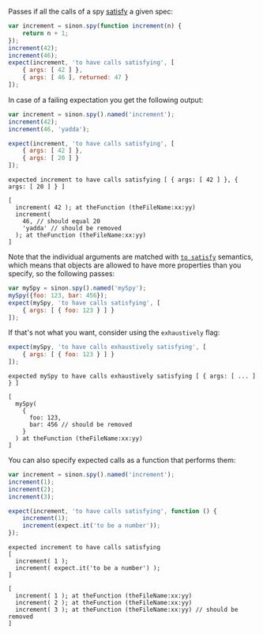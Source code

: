 Passes if all the calls of a spy [satisfy](http://unexpected.js.org/assertions/any/to-satisfy/) a given spec:

```js
var increment = sinon.spy(function increment(n) {
    return n + 1;
});
increment(42);
increment(46);
expect(increment, 'to have calls satisfying', [
    { args: [ 42 ] },
    { args: [ 46 ], returned: 47 }
]);
```

In case of a failing expectation you get the following output:

```js
var increment = sinon.spy().named('increment');
increment(42);
increment(46, 'yadda');

expect(increment, 'to have calls satisfying', [
    { args: [ 42 ] },
    { args: [ 20 ] }
]);
```

```output
expected increment to have calls satisfying [ { args: [ 42 ] }, { args: [ 20 ] } ]

[
  increment( 42 ); at theFunction (theFileName:xx:yy)
  increment(
    46, // should equal 20
    'yadda' // should be removed
  ); at theFunction (theFileName:xx:yy)
]
```

Note that the individual arguments are matched with
[`to satisfy`](http://unexpected.js.org/assertions/any/to-satisfy/)
semantics, which means that objects are allowed to have more properties than you
specify, so the following passes:

```js
var mySpy = sinon.spy().named('mySpy');
mySpy({foo: 123, bar: 456});
expect(mySpy, 'to have calls satisfying', [
    { args: [ { foo: 123 } ] }
]);
```

If that's not what you want, consider using the `exhaustively` flag:

```js
expect(mySpy, 'to have calls exhaustively satisfying', [
    { args: [ { foo: 123 } ] }
]);
```

```output
expected mySpy to have calls exhaustively satisfying [ { args: [ ... ] } ]

[
  mySpy(
    {
      foo: 123,
      bar: 456 // should be removed
    }
  ) at theFunction (theFileName:xx:yy)
]
```

You can also specify expected calls as a function that performs them:

```js
var increment = sinon.spy().named('increment');
increment(1);
increment(2);
increment(3);

expect(increment, 'to have calls satisfying', function () {
    increment(1);
    increment(expect.it('to be a number'));
});
```

```output
expected increment to have calls satisfying
[
  increment( 1 );
  increment( expect.it('to be a number') );
]

[
  increment( 1 ); at theFunction (theFileName:xx:yy)
  increment( 2 ); at theFunction (theFileName:xx:yy)
  increment( 3 ); at theFunction (theFileName:xx:yy) // should be removed
]
```

